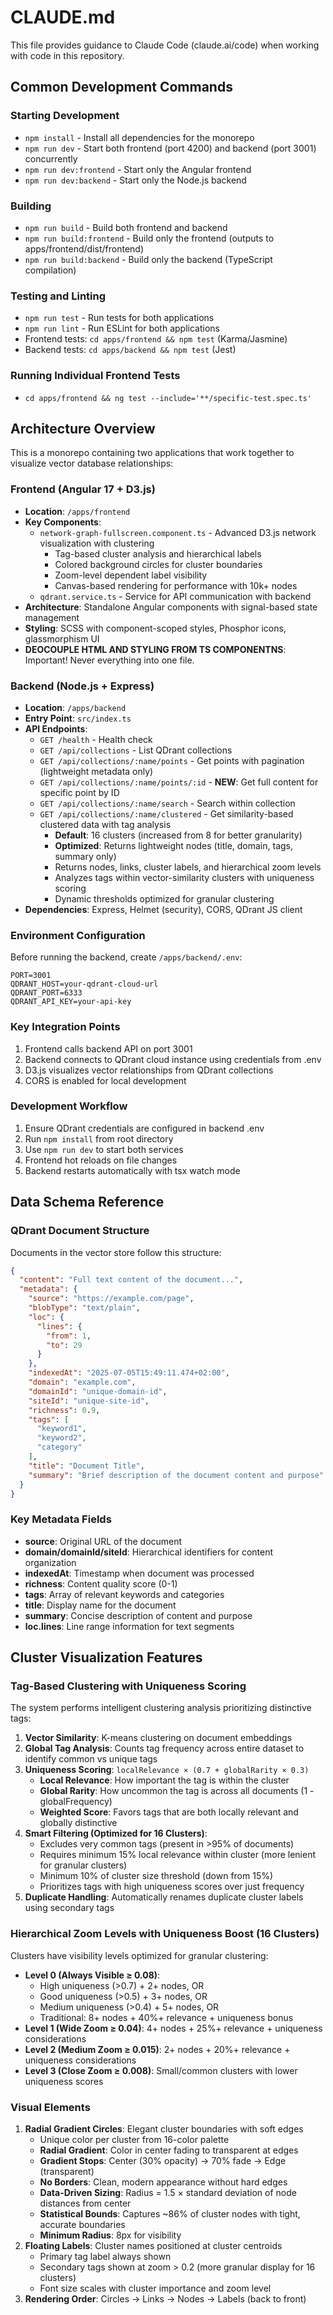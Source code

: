 # CLAUDE.md

This file provides guidance to Claude Code (claude.ai/code) when working with code in this repository.

## Common Development Commands

### Starting Development
- `npm install` - Install all dependencies for the monorepo
- `npm run dev` - Start both frontend (port 4200) and backend (port 3001) concurrently
- `npm run dev:frontend` - Start only the Angular frontend
- `npm run dev:backend` - Start only the Node.js backend

### Building
- `npm run build` - Build both frontend and backend
- `npm run build:frontend` - Build only the frontend (outputs to apps/frontend/dist/frontend)
- `npm run build:backend` - Build only the backend (TypeScript compilation)

### Testing and Linting
- `npm run test` - Run tests for both applications
- `npm run lint` - Run ESLint for both applications
- Frontend tests: `cd apps/frontend && npm test` (Karma/Jasmine)
- Backend tests: `cd apps/backend && npm test` (Jest)

### Running Individual Frontend Tests
- `cd apps/frontend && ng test --include='**/specific-test.spec.ts'`

## Architecture Overview

This is a monorepo containing two applications that work together to visualize vector database relationships:

### Frontend (Angular 17 + D3.js)
- **Location**: `/apps/frontend`
- **Key Components**:
  - `network-graph-fullscreen.component.ts` - Advanced D3.js network visualization with clustering
    - Tag-based cluster analysis and hierarchical labels
    - Colored background circles for cluster boundaries
    - Zoom-level dependent label visibility
    - Canvas-based rendering for performance with 10k+ nodes
  - `qdrant.service.ts` - Service for API communication with backend
- **Architecture**: Standalone Angular components with signal-based state management
- **Styling**: SCSS with component-scoped styles, Phosphor icons, glassmorphism UI
- **DEOCOUPLE HTML AND STYLING FROM TS COMPONENTNS**: Important! Never everything into one file.

### Backend (Node.js + Express)
- **Location**: `/apps/backend`
- **Entry Point**: `src/index.ts`
- **API Endpoints**:
  - `GET /health` - Health check
  - `GET /api/collections` - List QDrant collections
  - `GET /api/collections/:name/points` - Get points with pagination (lightweight metadata only)
  - `GET /api/collections/:name/points/:id` - **NEW**: Get full content for specific point by ID
  - `GET /api/collections/:name/search` - Search within collection
  - `GET /api/collections/:name/clustered` - Get similarity-based clustered data with tag analysis
    - **Default**: 16 clusters (increased from 8 for better granularity)
    - **Optimized**: Returns lightweight nodes (title, domain, tags, summary only)
    - Returns nodes, links, cluster labels, and hierarchical zoom levels
    - Analyzes tags within vector-similarity clusters with uniqueness scoring
    - Dynamic thresholds optimized for granular clustering
- **Dependencies**: Express, Helmet (security), CORS, QDrant JS client

### Environment Configuration
Before running the backend, create `/apps/backend/.env`:
```
PORT=3001
QDRANT_HOST=your-qdrant-cloud-url
QDRANT_PORT=6333
QDRANT_API_KEY=your-api-key
```

### Key Integration Points
1. Frontend calls backend API on port 3001
2. Backend connects to QDrant cloud instance using credentials from .env
3. D3.js visualizes vector relationships from QDrant collections
4. CORS is enabled for local development

### Development Workflow
1. Ensure QDrant credentials are configured in backend .env
2. Run `npm install` from root directory
3. Use `npm run dev` to start both services
4. Frontend hot reloads on file changes
5. Backend restarts automatically with tsx watch mode

## Data Schema Reference

### QDrant Document Structure
Documents in the vector store follow this structure:

```json
{
  "content": "Full text content of the document...",
  "metadata": {
    "source": "https://example.com/page",
    "blobType": "text/plain",
    "loc": {
      "lines": {
        "from": 1,
        "to": 29
      }
    },
    "indexedAt": "2025-07-05T15:49:11.474+02:00",
    "domain": "example.com",
    "domainId": "unique-domain-id",
    "siteId": "unique-site-id",
    "richness": 0.9,
    "tags": [
      "keyword1",
      "keyword2",
      "category"
    ],
    "title": "Document Title",
    "summary": "Brief description of the document content and purpose"
  }
}
```

### Key Metadata Fields
- **source**: Original URL of the document
- **domain/domainId/siteId**: Hierarchical identifiers for content organization
- **indexedAt**: Timestamp when document was processed
- **richness**: Content quality score (0-1)
- **tags**: Array of relevant keywords and categories
- **title**: Display name for the document
- **summary**: Concise description of content and purpose
- **loc.lines**: Line range information for text segments

## Cluster Visualization Features

### Tag-Based Clustering with Uniqueness Scoring
The system performs intelligent clustering analysis prioritizing distinctive tags:
1. **Vector Similarity**: K-means clustering on document embeddings
2. **Global Tag Analysis**: Counts tag frequency across entire dataset to identify common vs unique tags
3. **Uniqueness Scoring**: `localRelevance × (0.7 + globalRarity × 0.3)`
   - **Local Relevance**: How important the tag is within the cluster
   - **Global Rarity**: How uncommon the tag is across all documents (1 - globalFrequency)
   - **Weighted Score**: Favors tags that are both locally relevant and globally distinctive
4. **Smart Filtering (Optimized for 16 Clusters)**: 
   - Excludes very common tags (present in >95% of documents)
   - Requires minimum 15% local relevance within cluster (more lenient for granular clusters)
   - Minimum 10% of cluster size threshold (down from 15%)
   - Prioritizes tags with high uniqueness scores over just frequency
5. **Duplicate Handling**: Automatically renames duplicate cluster labels using secondary tags

### Hierarchical Zoom Levels with Uniqueness Boost (16 Clusters)
Clusters have visibility levels optimized for granular clustering:
- **Level 0 (Always Visible ≥ 0.08)**: 
  - High uniqueness (>0.7) + 2+ nodes, OR
  - Good uniqueness (>0.5) + 3+ nodes, OR
  - Medium uniqueness (>0.4) + 5+ nodes, OR  
  - Traditional: 8+ nodes + 40%+ relevance + uniqueness bonus
- **Level 1 (Wide Zoom ≥ 0.04)**: 4+ nodes + 25%+ relevance + uniqueness considerations
- **Level 2 (Medium Zoom ≥ 0.015)**: 2+ nodes + 20%+ relevance + uniqueness considerations  
- **Level 3 (Close Zoom ≥ 0.008)**: Small/common clusters with lower uniqueness scores

### Visual Elements
1. **Radial Gradient Circles**: Elegant cluster boundaries with soft edges
   - Unique color per cluster from 16-color palette
   - **Radial Gradient**: Color in center fading to transparent at edges
   - **Gradient Stops**: Center (30% opacity) → 70% fade → Edge (transparent)
   - **No Borders**: Clean, modern appearance without hard edges
   - **Data-Driven Sizing**: Radius = 1.5 × standard deviation of node distances from center
   - **Statistical Bounds**: Captures ~86% of cluster nodes with tight, accurate boundaries
   - **Minimum Radius**: 8px for visibility
2. **Floating Labels**: Cluster names positioned at cluster centroids
   - Primary tag label always shown
   - Secondary tags shown at zoom > 0.2 (more granular display for 16 clusters)
   - Font size scales with cluster importance and zoom level
3. **Rendering Order**: Circles → Links → Nodes → Labels (back to front)